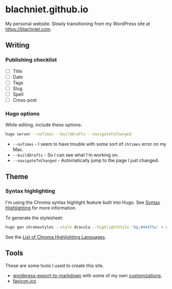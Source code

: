 # blachniet.github.io

My personal website. Slowly transitioning from my WordPress site at <https://blachniet.com>.

## Writing

### Publishing checklist

- [ ] Title
- [ ] Date
- [ ] Tags
- [ ] Slug
- [ ] Spell
- [ ] Cross-post

### Hugo options

While editing, include these options:

```sh
hugo server --noTimes --buildDrafts --navigateToChanged
```

- `--noTimes` - I seem to have trouble with some sort of `chtimes` error on my Mac.
- `--buildDrafts` - So I can see what I'm working on.
- `--navigateToChanged` - Automatically jump to the page I just changed.

## Theme

### Syntax highlighting

I'm using the Chroma syntax highlight feature built into Hugo. See [Syntax Highlighting](https://gohugo.io/content-management/syntax-highlighting/#generate-syntax-highlighter-css) for more information.

To generate the stylesheet:

```sh
hugo gen chromastyles --style dracula --highlightStyle 'bg:#44475a' > assets/css/extended/dracula.css
```

See the [List of Chroma Highlighting Languages](https://gohugo.io/content-management/syntax-highlighting/#list-of-chroma-highlighting-languages).

## Tools

These are some tools I used to create this site.

- [wordpress-export-to-markdown][1] with some of my own [customizations][2].
- [favicon.ico][3]

[1]: https://github.com/lonekorean/wordpress-export-to-markdown 
[2]: https://github.com/blachniet/wordpress-export-to-markdown
[3]: https://favicon.io
